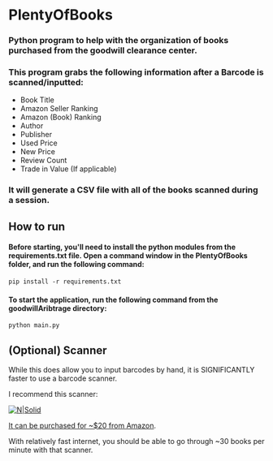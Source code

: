# PlentyOfBooks

### Python program to help with the organization of books purchased from the goodwill clearance center.

### This program grabs the following information after a Barcode is scanned/inputted:

* Book Title
* Amazon Seller Ranking
* Amazon (Book) Ranking
* Author
* Publisher
* Used Price
* New Price
* Review Count
* Trade in Value (If applicable)

### It will generate a CSV file with all of the books scanned during a session.

## How to run


#### Before starting, you'll need to install the python modules from the requirements.txt file.  Open a command window in the PlentyOfBooks folder, and run the following command:

```pip install -r requirements.txt```

#### To start the application, run the following command from the goodwillAribtrage directory:

```python main.py```


## (Optional) Scanner


While this does allow you to input barcodes by hand, it is SIGNIFICANTLY faster to use a barcode scanner.

I recommend this scanner:

[![N|Solid](src/scanner.jpg)](https://www.amazon.com/Automatic-Barcode-Scanning-Bar-code-Adjustable/dp/B00406YZGK/ref=sr_1_1?s=offic-electronics&ie=UTF8&qid=1513031099&sr=1-1&keywords=barcode+scanner)

[It can be purchased for ~$20 from Amazon](https://www.amazon.com/Automatic-Barcode-Scanning-Bar-code-Adjustable/dp/B00406YZGK/ref=sr_1_1?s=offic-electronics&ie=UTF8&qid=1513031099&sr=1-1&keywords=barcode+scanner).

With relatively fast internet, you should be able to go through ~30 books per minute with that scanner.


